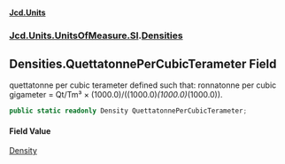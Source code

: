 #### [Jcd.Units](index 'index')
### [Jcd.Units.UnitsOfMeasure.SI](Jcd.Units.UnitsOfMeasure.SI 'Jcd.Units.UnitsOfMeasure.SI').[Densities](Densities 'Jcd.Units.UnitsOfMeasure.SI.Densities')

## Densities.QuettatonnePerCubicTerameter Field

quettatonne per cubic terameter defined such that: ronnatonne per cubic gigameter = Qt/Tm³ ×
(1000.0)/((1000.0)*(1000.0)*(1000.0)).

```csharp
public static readonly Density QuettatonnePerCubicTerameter;
```

#### Field Value
[Density](Density 'Jcd.Units.UnitTypes.Density')